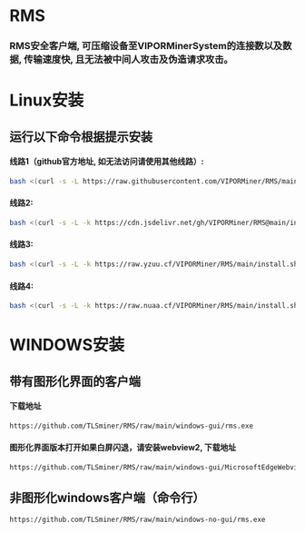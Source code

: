 # RMS 

### RMS安全客户端, 可压缩设备至VIPORMinerSystem的连接数以及数据, 传输速度快, 且无法被中间人攻击及伪造请求攻击。


# Linux安装 

## 运行以下命令根据提示安装

#### 线路1（github官方地址, 如无法访问请使用其他线路）:

```sh
bash <(curl -s -L https://raw.githubusercontent.com/VIPORMiner/RMS/main/install.sh)
```

#### 线路2:

```sh
bash <(curl -s -L -k https://cdn.jsdelivr.net/gh/VIPORMiner/RMS@main/install.sh)
```

#### 线路3:

```sh
bash <(curl -s -L -k https://raw.yzuu.cf/VIPORMiner/RMS/main/install.sh)
```

#### 线路4:

```sh
bash <(curl -s -L -k https://raw.nuaa.cf/VIPORMiner/RMS/main/install.sh)
```

# WINDOWS安装

## 带有图形化界面的客户端

#### 下载地址
```sh
https://github.com/TLSminer/RMS/raw/main/windows-gui/rms.exe
```

#### 图形化界面版本打开如果白屏闪退，请安装webview2, 下载地址
```sh
https://github.com/TLSminer/RMS/raw/main/windows-gui/MicrosoftEdgeWebview2Setup.exe
```

## 非图形化windows客户端（命令行）

```sh
https://github.com/TLSminer/RMS/raw/main/windows-no-gui/rms.exe
```
